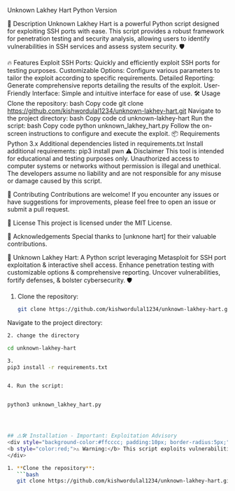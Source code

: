 Unknown Lakhey Hart
Python Version

🚀 Description
Unknown Lakhey Hart is a powerful Python script designed for exploiting SSH ports with ease. This script provides a robust framework for penetration testing and security analysis, allowing users to identify vulnerabilities in SSH services and assess system security. 🛡️

🔥 Features
Exploit SSH Ports: Quickly and efficiently exploit SSH ports for testing purposes.
Customizable Options: Configure various parameters to tailor the exploit according to specific requirements.
Detailed Reporting: Generate comprehensive reports detailing the results of the exploit.
User-Friendly Interface: Simple and intuitive interface for ease of use.
🛠️ Usage
Clone the repository:
bash
Copy code
git clone https://github.com/kishwordulal1234/unknown-lakhey-hart.git
Navigate to the project directory:
bash
Copy code
cd unknown-lakhey-hart
Run the script:
bash
Copy code
python unknown_lakhey_hart.py
Follow the on-screen instructions to configure and execute the exploit.
📦 Requirements
Python 3.x
Additional dependencies listed in requirements.txt
Install additional requirements: pip3 install pwn
⚠️ Disclaimer
This tool is intended for educational and testing purposes only. Unauthorized access to computer systems or networks without permission is illegal and unethical. The developers assume no liability and are not responsible for any misuse or damage caused by this script.

🤝 Contributing
Contributions are welcome! If you encounter any issues or have suggestions for improvements, please feel free to open an issue or submit a pull request.

📜 License
This project is licensed under the MIT License.

🙏 Acknowledgements
Special thanks to [unknone hart] for their valuable contributions.

👹 Unknown Lakhey Hart: A Python script leveraging Metasploit for SSH port exploitation & interactive shell access. Enhance penetration testing with customizable options & comprehensive reporting. Uncover vulnerabilities, fortify defenses, & bolster cybersecurity. 🛡️


1. Clone the repository:
   ```bash
   git clone https://github.com/kishwordulal1234/unknown-lakhey-hart.git
Navigate to the project directory:
```bash
2. change the directory 

cd unknown-lakhey-hart

3.
pip3 install -r requirements.txt


4. Run the script:


python3 unknown_lakhey_hart.py




## ⚠️🛠️ Installation - Important: Exploitation Advisory
<div style="background-color:#ffcccc; padding:10px; border-radius:5px;">
<b style="color:red;">⚠️ Warning:</b> This script exploits vulnerabilities in specific versions of OpenSSH, including but not limited to OpenSSH 4.7p1 Debian 8ubuntu1 (protocol 2.0) and OpenSSH 9.2 p1. Use this tool responsibly and only on systems you have explicit permission to test. Unauthorized access to computer systems or networks without permission is illegal and unethical.
</div>

1. **Clone the repository**:
   ```bash
   git clone https://github.com/kishwordulal1234/unknown-lakhey-hart.git
